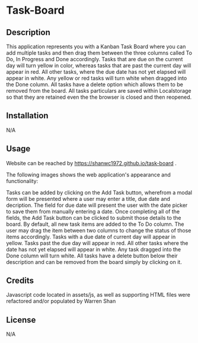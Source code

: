 # Task-Board

## Description

This application represents you with a Kanban Task Board where you can add multiple tasks and then drag them between the three columns called To Do, In Progress and Done accordingly. Tasks that are due on the current day will turn yellow in color, whereas tasks that are past the current day will appear in red. All other tasks, where the due date has not yet elapsed will appear in white. Any yellow or red tasks will turn white when dragged into the Done column. All tasks have a delete option which allows them to be removed from the board. All tasks particulars are saved within Localstorage so that they are retained even the the browser is closed and then reopened. 


## Installation

N/A

## Usage

Website can be reached by https://shanwc1972.github.io/task-board .


The following images shows the web application's appearance and functionality:



Tasks can be added by clicking on the Add Task button, wherefrom a modal form will be presented where a user may enter a title, due date and decription. The field for due date will present the user with the date picker to save them from manually entering a date. Once completing all of the fields, the Add Task button can be clicked to submit those details to the board. By default, all new task items are added to the To Do column. The user may drag the item between two columns to change the status of those items accordingly. Tasks with a due date of current day will appear in yellow. Tasks past the due day will appear in red. All other tasks where the date has not yet elapsed will appear in white. Any task dragged into the Done column will turn white. All tasks have a delete button below their description and can be removed from the board simply by clicking on it.


## Credits

Javascript code located in assets/js, as well as supporting HTML files were refactored and/or populated by Warren Shan

## License

N/A
